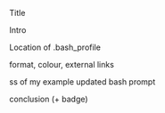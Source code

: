 Title


Intro


Location of .bash_profile

format, colour, external links

ss of my example updated bash prompt

conclusion (+ badge)